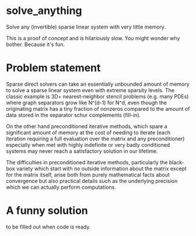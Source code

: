 # solve_anything
Solve any (invertible) sparse linear system with very little memory.


This is a proof of concept and is hilariously slow. You might wonder why bother. Because it's fun.


# Problem statement

Sparse direct solvers can take an essentially unbounded amount of memory to solve a sparse linear system even
with extreme sparsity levels. The classic example is 3D+ nearest-neighbor stencil problems (e.g. many PDEs)
where graph separators grow like N^(d-1) for N^d, even though the originating matrix has a tiny fraction of
nonzeros compared to the amount of data stored in the separator schur complements (fill-in). 

On the other hand preconditioned iterative methods, which spare a significant amount of memory
at the cost of needing to iterate (each iteration requiring a full evaluation over the matrix and any preconditioner)
especially when met with highly indefinite or very badly conditioned systems may never reach a satisfactory solution in our lifetime.

The difficulties in preconditioned iterative methods, particularly the black-box variety which start with no outside
information about the matrix except for the matrix itself, arise both from purely mathematical facts about convergence
but also practical details such as the underlying precision which we can actually perform computations.

# A funny solution


to be filled out when code is ready.
